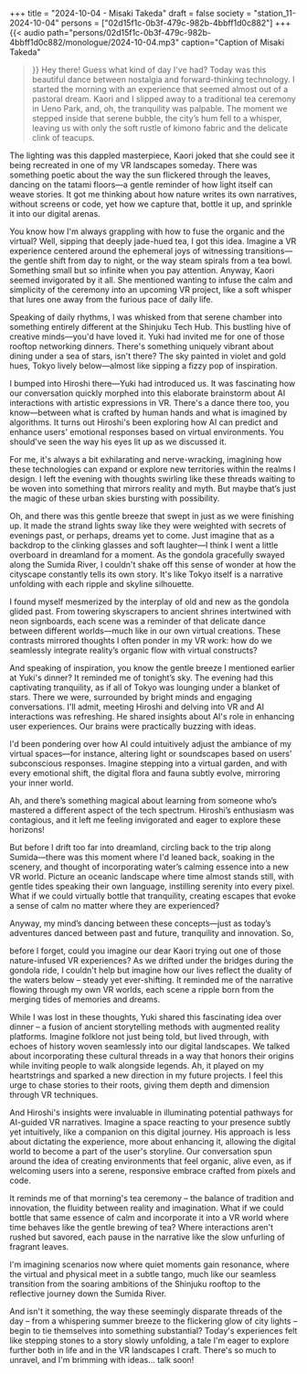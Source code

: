 +++
title = "2024-10-04 - Misaki Takeda"
draft = false
society = "station_11-2024-10-04"
persons = ["02d15f1c-0b3f-479c-982b-4bbff1d0c882"]
+++
{{< audio
    path="persons/02d15f1c-0b3f-479c-982b-4bbff1d0c882/monologue/2024-10-04.mp3" 
    caption="Caption of Misaki Takeda"
>}}
Hey there! Guess what kind of day I've had?
Today was this beautiful dance between nostalgia and forward-thinking technology. I started the morning with an experience that seemed almost out of a pastoral dream. Kaori and I slipped away to a traditional tea ceremony in Ueno Park, and, oh, the tranquility was palpable. The moment we stepped inside that serene bubble, the city’s hum fell to a whisper, leaving us with only the soft rustle of kimono fabric and the delicate clink of teacups.

The lighting was this dappled masterpiece, Kaori joked that she could see it being recreated in one of my VR landscapes someday. There was something poetic about the way the sun flickered through the leaves, dancing on the tatami floors—a gentle reminder of how light itself can weave stories. It got me thinking about how nature writes its own narratives, without screens or code, yet how we capture that, bottle it up, and sprinkle it into our digital arenas.

You know how I'm always grappling with how to fuse the organic and the virtual? Well, sipping that deeply jade-hued tea, I got this idea. Imagine a VR experience centered around the ephemeral joys of witnessing transitions—the gentle shift from day to night, or the way steam spirals from a tea bowl. Something small but so infinite when you pay attention. Anyway, Kaori seemed invigorated by it all. She mentioned wanting to infuse the calm and simplicity of the ceremony into an upcoming VR project, like a soft whisper that lures one away from the furious pace of daily life.

Speaking of daily rhythms, I was whisked from that serene chamber into something entirely different at the Shinjuku Tech Hub. This bustling hive of creative minds—you'd have loved it. Yuki had invited me for one of those rooftop networking dinners. There's something uniquely vibrant about dining under a sea of stars, isn't there? The sky painted in violet and gold hues, Tokyo lively below—almost like sipping a fizzy pop of inspiration.

I bumped into Hiroshi there—Yuki had introduced us. It was fascinating how our conversation quickly morphed into this elaborate brainstorm about AI interactions with artistic expressions in VR. There's a dance there too, you know—between what is crafted by human hands and what is imagined by algorithms. It turns out Hiroshi's been exploring how AI can predict and enhance users' emotional responses based on virtual environments. You should've seen the way his eyes lit up as we discussed it. 

For me, it's always a bit exhilarating and nerve-wracking, imagining how these technologies can expand or explore new territories within the realms I design. I left the evening with thoughts swirling like these threads waiting to be woven into something that mirrors reality and myth. But maybe that’s just the magic of these urban skies bursting with possibility.

Oh, and there was this gentle breeze that swept in just as we were finishing up. It made the strand lights sway like they were weighted with secrets of evenings past, or perhaps, dreams yet to come. Just imagine that as a backdrop to the clinking glasses and soft laughter—I think I went a little overboard in dreamland for a moment.
As the gondola gracefully swayed along the Sumida River, I couldn't shake off this sense of wonder at how the cityscape constantly tells its own story. It's like Tokyo itself is a narrative unfolding with each ripple and skyline silhouette. 

I found myself mesmerized by the interplay of old and new as the gondola glided past. From towering skyscrapers to ancient shrines intertwined with neon signboards, each scene was a reminder of that delicate dance between different worlds—much like in our own virtual creations. These contrasts mirrored thoughts I often ponder in my VR work: how do we seamlessly integrate reality’s organic flow with virtual constructs? 

And speaking of inspiration, you know the gentle breeze I mentioned earlier at Yuki's dinner? It reminded me of tonight’s sky. The evening had this captivating tranquility, as if all of Tokyo was lounging under a blanket of stars. There we were, surrounded by bright minds and engaging conversations. I'll admit, meeting Hiroshi and delving into VR and AI interactions was refreshing. He shared insights about AI's role in enhancing user experiences. Our brains were practically buzzing with ideas. 

I'd been pondering over how AI could intuitively adjust the ambiance of my virtual spaces—for instance, altering light or soundscapes based on users’ subconscious responses. Imagine stepping into a virtual garden, and with every emotional shift, the digital flora and fauna subtly evolve, mirroring your inner world. 

Ah, and there’s something magical about learning from someone who’s mastered a different aspect of the tech spectrum. Hiroshi’s enthusiasm was contagious, and it left me feeling invigorated and eager to explore these horizons! 

But before I drift too far into dreamland, circling back to the trip along Sumida—there was this moment where I'd leaned back, soaking in the scenery, and thought of incorporating water’s calming essence into a new VR world. Picture an oceanic landscape where time almost stands still, with gentle tides speaking their own language, instilling serenity into every pixel. What if we could virtually bottle that tranquility, creating escapes that evoke a sense of calm no matter where they are experienced?

Anyway, my mind’s dancing between these concepts—just as today’s adventures danced between past and future, tranquility and innovation. So,

before I forget, could you imagine our dear Kaori trying out one of those nature-infused VR experiences?
 As we drifted under the bridges during the gondola ride, I couldn't help but imagine how our lives reflect the duality of the waters below – steady yet ever-shifting. It reminded me of the narrative flowing through my own VR worlds, each scene a ripple born from the merging tides of memories and dreams.

While I was lost in these thoughts, Yuki shared this fascinating idea over dinner – a fusion of ancient storytelling methods with augmented reality platforms. Imagine folklore not just being told, but lived through, with echoes of history woven seamlessly into our digital landscapes. We talked about incorporating these cultural threads in a way that honors their origins while inviting people to walk alongside legends. Ah, it played on my heartstrings and sparked a new direction in my future projects. I feel this urge to chase stories to their roots, giving them depth and dimension through VR techniques.

And Hiroshi's insights were invaluable in illuminating potential pathways for AI-guided VR narratives. Imagine a space reacting to your presence subtly yet intuitively, like a companion on this digital journey. His approach is less about dictating the experience, more about enhancing it, allowing the digital world to become a part of the user's storyline. Our conversation spun around the idea of creating environments that feel organic, alive even, as if welcoming users into a serene, responsive embrace crafted from pixels and code.

It reminds me of that morning's tea ceremony – the balance of tradition and innovation, the fluidity between reality and imagination. What if we could bottle that same essence of calm and incorporate it into a VR world where time behaves like the gentle brewing of tea? Where interactions aren't rushed but savored, each pause in the narrative like the slow unfurling of fragrant leaves.

I'm imagining scenarios now where quiet moments gain resonance, where the virtual and physical meet in a subtle tango, much like our seamless transition from the soaring ambitions of the Shinjuku rooftop to the reflective journey down the Sumida River. 

And isn't it something, the way these seemingly disparate threads of the day – from a whispering summer breeze to the flickering glow of city lights – begin to tie themselves into something substantial? Today's experiences felt like stepping stones to a story slowly unfolding, a tale I'm eager to explore further both in life and in the VR landscapes I craft.
There's so much to unravel, and I'm brimming with ideas... talk soon!
